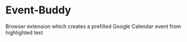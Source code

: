 # Event-Buddy
Browser extension which creates a prefilled Google Calendar event from highlighted text
